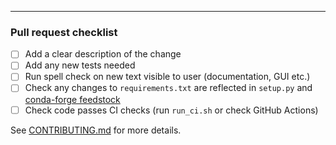 
---

### Pull request checklist
- [ ] Add a clear description of the change
- [ ] Add any new tests needed
- [ ] Run spell check on new text visible to user (documentation, GUI etc.)
- [ ] Check any changes to `requirements.txt` are reflected in `setup.py` and [conda-forge feedstock](https://github.com/conda-forge/planetmapper-feedstock)
- [ ] Check code passes CI checks (run `run_ci.sh` or check GitHub Actions)

See [CONTRIBUTING.md](https://github.com/ortk95/planetmapper/blob/main/CONTRIBUTING.md) for more details.